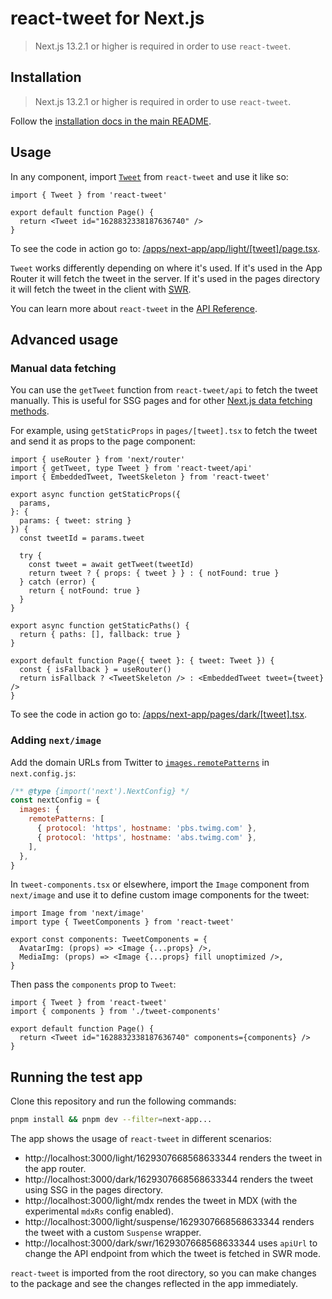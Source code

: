 # react-tweet for Next.js

> Next.js 13.2.1 or higher is required in order to use `react-tweet`.

## Installation

> Next.js 13.2.1 or higher is required in order to use `react-tweet`.

Follow the [installation docs in the main README](/readme.md#installation).

## Usage

In any component, import [`Tweet`](/readme.md#tweet) from `react-tweet` and use it like so:

```tsx
import { Tweet } from 'react-tweet'

export default function Page() {
  return <Tweet id="1628832338187636740" />
}
```

To see the code in action go to: [/apps/next-app/app/light/[tweet]/page.tsx](/apps/next-app/app/light/[tweet]/page.tsx).

`Tweet` works differently depending on where it's used. If it's used in the App Router it will fetch the tweet in the server. If it's used in the pages directory it will fetch the tweet in the client with [SWR](https://swr.vercel.app/).

You can learn more about `react-tweet` in the [API Reference](/readme.md#api-reference).

## Advanced usage

### Manual data fetching

You can use the `getTweet` function from `react-tweet/api` to fetch the tweet manually. This is useful for SSG pages and for other [Next.js data fetching methods](https://nextjs.org/docs/basic-features/data-fetching/overview).

For example, using `getStaticProps` in `pages/[tweet].tsx` to fetch the tweet and send it as props to the page component:

```tsx
import { useRouter } from 'next/router'
import { getTweet, type Tweet } from 'react-tweet/api'
import { EmbeddedTweet, TweetSkeleton } from 'react-tweet'

export async function getStaticProps({
  params,
}: {
  params: { tweet: string }
}) {
  const tweetId = params.tweet

  try {
    const tweet = await getTweet(tweetId)
    return tweet ? { props: { tweet } } : { notFound: true }
  } catch (error) {
    return { notFound: true }
  }
}

export async function getStaticPaths() {
  return { paths: [], fallback: true }
}

export default function Page({ tweet }: { tweet: Tweet }) {
  const { isFallback } = useRouter()
  return isFallback ? <TweetSkeleton /> : <EmbeddedTweet tweet={tweet} />
}
```

To see the code in action go to: [/apps/next-app/pages/dark/[tweet].tsx](/apps/next-app/pages/dark/[tweet].tsx).

### Adding `next/image`

Add the domain URLs from Twitter to [`images.remotePatterns`](https://nextjs.org/docs/api-reference/next/image#remote-patterns) in `next.config.js`:

```js
/** @type {import('next').NextConfig} */
const nextConfig = {
  images: {
    remotePatterns: [
      { protocol: 'https', hostname: 'pbs.twimg.com' },
      { protocol: 'https', hostname: 'abs.twimg.com' },
    ],
  },
}
```

In `tweet-components.tsx` or elsewhere, import the `Image` component from `next/image` and use it to define custom image components for the tweet:

```tsx
import Image from 'next/image'
import type { TweetComponents } from 'react-tweet'

export const components: TweetComponents = {
  AvatarImg: (props) => <Image {...props} />,
  MediaImg: (props) => <Image {...props} fill unoptimized />,
}
```

Then pass the `components` prop to `Tweet`:

```tsx
import { Tweet } from 'react-tweet'
import { components } from './tweet-components'

export default function Page() {
  return <Tweet id="1628832338187636740" components={components} />
}
```

## Running the test app

Clone this repository and run the following commands:

```bash
pnpm install && pnpm dev --filter=next-app...
```

The app shows the usage of `react-tweet` in different scenarios:

- http://localhost:3000/light/1629307668568633344 renders the tweet in the app router.
- http://localhost:3000/dark/1629307668568633344 renders the tweet using SSG in the pages directory.
- http://localhost:3000/light/mdx rendes the tweet in MDX (with the experimental `mdxRs` config enabled).
- http://localhost:3000/light/suspense/1629307668568633344 renders the tweet with a custom `Suspense` wrapper.
- http://localhost:3000/dark/swr/1629307668568633344 uses `apiUrl` to change the API endpoint from which the tweet is fetched in SWR mode.

`react-tweet` is imported from the root directory, so you can make changes to the package and see the changes reflected in the app immediately.

